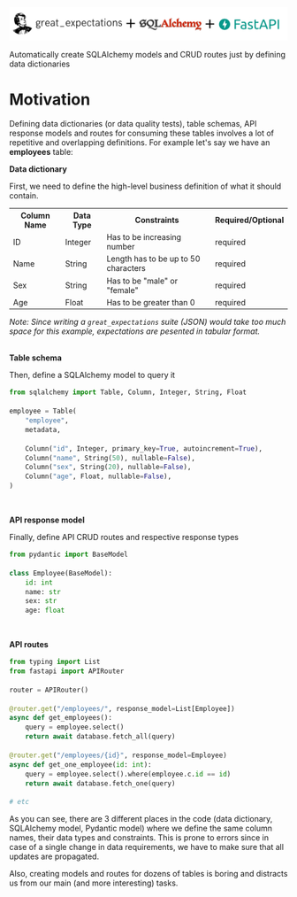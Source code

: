 ![](docs/logos/logo.png)

Automatically create SQLAlchemy models and CRUD routes just by defining data dictionaries


# Motivation
Defining data dictionaries (or data quality tests), table schemas, API response models and routes for consuming these tables involves a lot of repetitive and overlapping definitions. For example let's say we have an **employees** table:

**Data dictionary**

First, we need to define the high-level business definition of what it should contain.

<table>
<th>Column Name</th>
<th>Data Type</th>
<th>Constraints</th>
<th>Required/Optional</th>

<tr>
    <td>ID</td>
    <td>Integer</td>
    <td>Has to be increasing number</td>
    <td>required</td>
</tr>

<tr>
    <td>Name</td>
    <td>String</td>
    <td>Length has to be up to 50 characters</td>
    <td>required</td>
</tr>

<tr>
    <td>Sex</td>
    <td>String</td>
    <td>Has to be "male" or "female"</td>
    <td>required</td>
</tr>

<tr>
    <td>Age</td>
    <td>Float</td>
    <td>Has to be greater than 0</td>
    <td>required</td>
</tr>

</table>

*Note: Since writing a `great_expectations` suite (JSON) would take too much space for this example, expectations are pesented in tabular format.*
<br>
<br>

**Table schema**

Then, define a SQLAlchemy model to query it

```python
from sqlalchemy import Table, Column, Integer, String, Float

employee = Table(
    "employee",
    metadata,

    Column("id", Integer, primary_key=True, autoincrement=True),
    Column("name", String(50), nullable=False),
    Column("sex", String(20), nullable=False),
    Column("age", Float, nullable=False),
)
```
<br>

**API response model**

Finally, define API CRUD routes and respective response types

```python
from pydantic import BaseModel

class Employee(BaseModel):
    id: int
    name: str
    sex: str
    age: float
```
<br>

**API routes**
```python
from typing import List
from fastapi import APIRouter

router = APIRouter()

@router.get("/employees/", response_model=List[Employee])
async def get_employees():
    query = employee.select()
    return await database.fetch_all(query)

@router.get("/employees/{id}", response_model=Employee)
async def get_one_employee(id: int):
    query = employee.select().where(employee.c.id == id)
    return await database.fetch_one(query)

# etc
```


As you can see, there are 3 different places in the code (data dictionary, SQLAlchemy model, Pydantic model) where we define the same column names, their data types and constraints. This is prone to errors since in case of a single change in data requirements, we have to make sure that all updates are propagated.

Also, creating models and routes for dozens of tables is boring and distracts us from our main (and more interesting) tasks.

